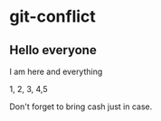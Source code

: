 # git-conflict

## Hello everyone

I am here and everything

1, 2, 3, 4,5

Don't forget to bring cash just in case. 

